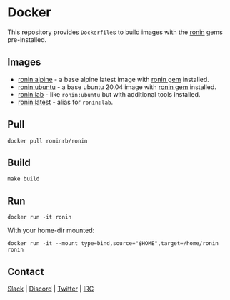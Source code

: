 # Docker

This repository provides `Dockerfile`s to build images with the [ronin] gems
pre-installed.

## Images

* [ronin:alpine] - a base alpine latest image with [ronin gem] installed.
* [ronin:ubuntu] - a base ubuntu 20.04 image with [ronin gem] installed.
* [ronin:lab] - like `ronin:ubuntu` but with additional tools installed.
* [ronin:latest][ronin:lab] - alias for `ronin:lab`.

## Pull

```shell
docker pull roninrb/ronin
```

## Build

```shell
make build
```

## Run

```shell
docker run -it ronin
```

With your home-dir mounted:

```shell
docker run -it --mount type=bind,source="$HOME",target=/home/ronin ronin
```

## Contact

[Slack](https://ronin-rb.slack.com) |
[Discord](https://discord.gg/6WAb3PsVX9) |
[Twitter](https://twitter.com/ronin_rb) |
[IRC](https://ronin-rb.dev/irc/)

[ronin]: https://ronin-rb.dev/
[ronin gem]: https://rubygems.org/gems/ronin

[ronin:alpine]: https://github.com/ronin-rb/docker/blob/main/Dockerfile.alpine
[ronin:ubuntu]: https://github.com/ronin-rb/docker/blob/main/Dockerfile.ubuntu
[ronin:lab]: https://github.com/ronin-rb/docker/blob/main/Dockerfile.lab
